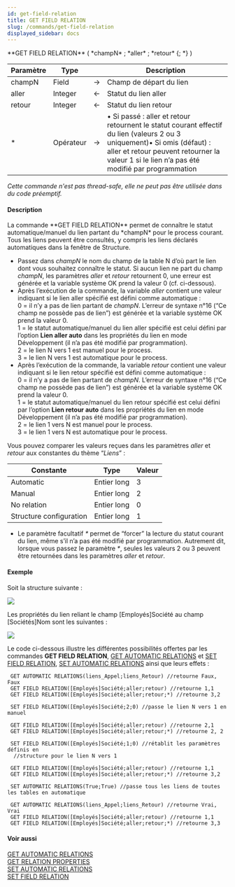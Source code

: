 ```yaml
---
id: get-field-relation
title: GET FIELD RELATION
slug: /commands/get-field-relation
displayed_sidebar: docs
---
```


<!--REF #_command_.GET FIELD RELATION.Syntax-->**GET FIELD RELATION** ( *champN* ; *aller* ; *retour* {; *} )<!-- END REF-->
<!--REF #_command_.GET FIELD RELATION.Params-->
| Paramètre | Type |  | Description |
| --- | --- | --- | --- |
| champN | Field | &#8594;  | Champ de départ du lien |
| aller | Integer | &#8592; | Statut du lien aller |
| retour | Integer | &#8592; | Statut du lien retour |
| * | Opérateur | &#8594;  | • Si passé : aller et retour retournent le statut courant effectif du lien (valeurs 2 ou 3 uniquement)• Si omis (défaut) : aller et retour peuvent retourner la valeur 1 si le lien n’a pas été modifié par programmation |

<!-- END REF-->

*Cette commande n'est pas thread-safe, elle ne peut pas être utilisée dans du code préemptif.*


#### Description 

<!--REF #_command_.GET FIELD RELATION.Summary-->La commande **GET FIELD RELATION** permet de connaître le statut automatique/manuel du lien partant du *champN* pour le process courant.<!-- END REF--> Tous les liens peuvent être consultés, y compris les liens déclarés automatiques dans la fenêtre de Structure.

* Passez dans *champN* le nom du champ de la table N d’où part le lien dont vous souhaitez connaître le statut. Si aucun lien ne part du champ *champN*, les paramètres *aller* et *retour* retournent 0, une erreur est générée et la variable système OK prend la valeur 0 (cf. ci-dessous).
* Après l’exécution de la commande, la variable *aller* contient une valeur indiquant si le lien aller spécifié est défini comme automatique :  
0 = il n’y a pas de lien partant de *champN*. L’erreur de syntaxe n°16 (“Ce champ ne possède pas de lien”) est générée et la variable système OK prend la valeur 0\.  
1 = le statut automatique/manuel du lien aller spécifié est celui défini par l’option **Lien aller auto** dans les propriétés du lien en mode Développement (il n’a pas été modifié par programmation).  
2 = le lien N vers 1 est manuel pour le process.  
3 = le lien N vers 1 est automatique pour le process.
* Après l’exécution de la commande, la variable *retour* contient une valeur indiquant si le lien retour spécifié est défini comme automatique :  
0 = il n’y a pas de lien partant de *champN*. L’erreur de syntaxe n°16 (“Ce champ ne possède pas de lien”) est générée et la variable système OK prend la valeur 0\.  
1 = le statut automatique/manuel du lien retour spécifié est celui défini par l’option **Lien retour auto** dans les propriétés du lien en mode Développement (il n’a pas été modifié par programmation).  
2 = le lien 1 vers N est manuel pour le process.  
3 = le lien 1 vers N est automatique pour le process.

Vous pouvez comparer les valeurs reçues dans les paramètres *aller* et *retour* aux constantes du thème “*Liens*” :

| Constante               | Type        | Valeur |
| ----------------------- | ----------- | ------ |
| Automatic               | Entier long | 3      |
| Manual                  | Entier long | 2      |
| No relation             | Entier long | 0      |
| Structure configuration | Entier long | 1      |

* Le paramètre facultatif *\** permet de “forcer” la lecture du statut courant du lien, même s’il n’a pas été modifié par programmation. Autrement dit, lorsque vous passez le paramètre *\**, seules les valeurs 2 ou 3 peuvent être retournées dans les paramètres *aller* et *retour*.

#### Exemple 

Soit la structure suivante :

![](../assets/en/commands/pict31607.fr.png)

Les propriétés du lien reliant le champ \[Employés\]Société au champ \[Sociétés\]Nom sont les suivantes :

![](../assets/en/commands/pict31608.fr.png)

Le code ci-dessous illustre les différentes possibilités offertes par les commandes **GET FIELD RELATION**, [GET AUTOMATIC RELATIONS](get-automatic-relations.md) et [SET FIELD RELATION](set-field-relation.md), [SET AUTOMATIC RELATIONS](set-automatic-relations.md) ainsi que leurs effets :

```4d
 GET AUTOMATIC RELATIONS(liens_Appel;liens_Retour) //retourne Faux, Faux
 GET FIELD RELATION([Employés]Société;aller;retour) //retourne 1,1
 GET FIELD RELATION([Employés]Société;aller;retour;*) //retourne 3,2
 
 SET FIELD RELATION([Employés]Société;2;0) //passe le lien N vers 1 en manuel
 
 GET FIELD RELATION([Employés]Société;aller;retour) //retourne 2,1
 GET FIELD RELATION([Employés]Société;aller;retour;*) //retourne 2, 2
 
 SET FIELD RELATION([Employés]Société;1;0) //rétablit les paramètres définis en
  //structure pour le lien N vers 1
 
 GET FIELD RELATION([Employés]Société;aller;retour) //retourne 1,1
 GET FIELD RELATION([Employés]Société;aller;retour;*) //retourne 3,2
 
 SET AUTOMATIC RELATIONS(True;True) //passe tous les liens de toutes les tables en automatique
 
 GET AUTOMATIC RELATIONS(liens_Appel;liens_Retour) //retourne Vrai, Vrai
 GET FIELD RELATION([Employés]Société;aller;retour) //retourne 1,1
 GET FIELD RELATION([Employés]Société;aller;retour;*) //retourne 3,3
```

#### Voir aussi 

[GET AUTOMATIC RELATIONS](get-automatic-relations.md)  
[GET RELATION PROPERTIES](get-relation-properties.md)  
[SET AUTOMATIC RELATIONS](set-automatic-relations.md)  
[SET FIELD RELATION](set-field-relation.md)  